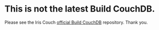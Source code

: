 # This is not the latest Build CouchDB.

Please see the Iris Couch [official Build CouchDB][build] repository. Thank you.

[build]: https://github.com/iriscouch/build-couchdb
